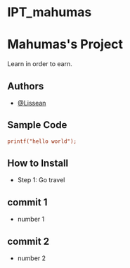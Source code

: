 # IPT_mahumas

# Mahumas's Project
Learn in order to earn.

## Authors
 - [@Lissean](https://github.com/Lissean)
 
 ## Sample Code 
 
```ini
printf("hello world");
```
## How to Install
- Step 1: Go travel

## commit 1
- number 1

## commit 2
- number 2